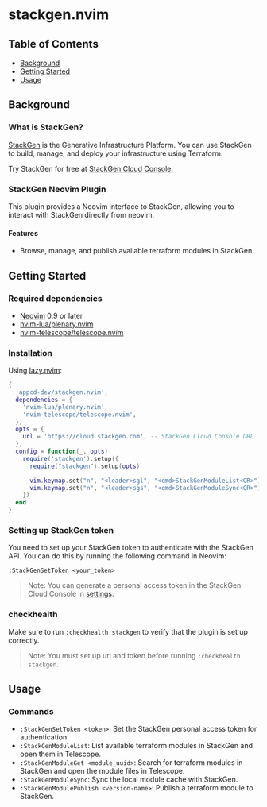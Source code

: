 # stackgen.nvim

## Table of Contents

- [Background](#background)
- [Getting Started](#getting-started)
- [Usage](#usage)

## Background

### What is StackGen?

[StackGen](https://stackgen.com) is the Generative Infrastructure Platform.
You can use StackGen to build, manage, and deploy your infrastructure using Terraform.

Try StackGen for free at [StackGen Cloud Console](https://cloud.stackgen.com).

### StackGen Neovim Plugin

This plugin provides a Neovim interface to StackGen, allowing you to interact with StackGen directly from neovim.

#### Features

- Browse, manage, and publish available terraform modules in StackGen

## Getting Started

### Required dependencies

- [Neovim](https://neovim.io) 0.9 or later
- [nvim-lua/plenary.nvim](https://github.com/nvim-lua/plenary.nvim)
- [nvim-telescope/telescope.nvim](https://github.com/nvim-telescope/telescope.nvim)

### Installation

Using [lazy.nvim](https://github.com/folke/lazy.nvim):

```lua
{
  'appcd-dev/stackgen.nvim',
  dependencies = {
    'nvim-lua/plenary.nvim',
    'nvim-telescope/telescope.nvim',
  },
  opts = {
    url = 'https://cloud.stackgen.com', -- StackGen Cloud Console URL
  },
  config = function(_, opts)
    require('stackgen').setup({
      require("stackgen").setup(opts)

      vim.keymap.set("n", "<leader>sgl", "<cmd>StackGenModuleList<CR>")
      vim.keymap.set("n", "<leader>sgs", "<cmd>StackGenModuleSync<CR>")
    })
  end
}
```

### Setting up StackGen token

You need to set up your StackGen token to authenticate with the StackGen API.
You can do this by running the following command in Neovim:

```vim
:StackGenSetToken <your_token>
```

> Note: You can generate a personal access token in the StackGen Cloud Console in [settings](https://cloud.stackgen.com/account-settings/pat).

### checkhealth

Make sure to run `:checkhealth stackgen` to verify that the plugin is set up correctly.

> Note: You must set up url and token before running `:checkhealth stackgen`.

## Usage

### Commands

- `:StackGenSetToken <token>`: Set the StackGen personal access token for authentication.
- `:StackGenModuleList`: List available terraform modules in StackGen and open them in Telescope.
- `:StackGenModuleGet <module_uuid>`: Search for terraform modules in StackGen and open the module files in Telescope.
- `:StackGenModuleSync`: Sync the local module cache with StackGen.
- `:StackGenModulePublish <version-name>`: Publish a terraform module to StackGen.
